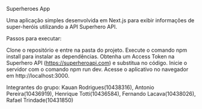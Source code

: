 Superheroes App

Uma aplicação simples desenvolvida em Next.js para exibir informações de super-heróis utilizando a API Superhero API.

Passos para executar:

Clone o repositório e entre na pasta do projeto.
Execute o comando npm install para instalar as dependências.
Obtenha um Access Token na Superhero API (https://superheroapi.com) e substitua no código.
Inicie o servidor com o comando npm run dev.
Acesse o aplicativo no navegador em http://localhost:3000.

Integrantes do grupo:
Kauan Rodrigues(10438316), Antonio Pereira(10436919), Henrique Totti(10436584), Fernando Lacava(10438026), Rafael Trindade(10431850)

